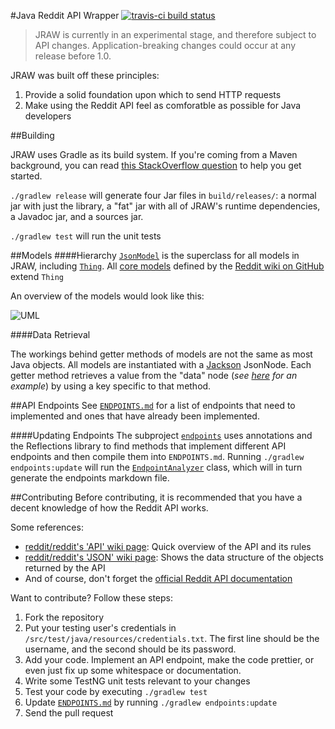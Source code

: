 #Java Reddit API Wrapper [![travis-ci build status](https://travis-ci.org/thatJavaNerd/JRAW.svg?branch=master)](https://travis-ci.org/thatJavaNerd/JRAW)

>JRAW is currently in an experimental stage, and therefore subject to API changes. Application-breaking changes could occur at any release before 1.0.

JRAW was built off these principles:

1. Provide a solid foundation upon which to send HTTP requests
2. Make using the Reddit API feel as comforatble as possible for Java developers

##Building

JRAW uses Gradle as its build system. If you're coming from a Maven background, you can read [this StackOverflow question](http://stackoverflow.com/q/7719495/1275092) to help you get started.

`./gradlew release` will generate four Jar files in `build/releases/`: a normal jar with just the library, a "fat" jar with all of JRAW's runtime dependencies, a Javadoc jar, and a sources jar.

`./gradlew test` will run the unit tests

##Models
####Hierarchy
[`JsonModel`](https://github.com/thatJavaNerd/JRAW/blob/master/src/main/java/net/dean/jraw/models/JsonModel.java) is the superclass for all models in JRAW, including [`Thing`](https://github.com/thatJavaNerd/JRAW/blob/master/src/main/java/net/dean/jraw/models/core/Thing.java). All [core models](https://github.com/thatJavaNerd/JRAW/tree/master/src/main/java/net/dean/jraw/models/core) defined by the [Reddit wiki on GitHub](https://github.com/reddit/reddit/wiki/JSON) extend `Thing`

An overview of the models would look like this:

![UML](https://i.imgur.com/151gWff.png)

####Data Retrieval

The workings behind getter methods of models are not the same as most Java objects. All models are instantiated with a [Jackson](http://jackson.codehaus.org/) JsonNode. Each getter method retrieves a value from the "data" node (*see [here](http://www.reddit.com/user/way_fairer/about.json) for an example*) by using a key specific to that method.

##API Endpoints
See [`ENDPOINTS.md`](https://github.com/thatJavaNerd/JRAW/blob/master/ENDPOINTS.md) for a list of endpoints that need to implemented and ones that have already been implemented.

####Updating Endpoints
The subproject [`endpoints`](https://github.com/thatJavaNerd/JRAW/tree/master/endpoints) uses annotations and the Reflections library to find methods that implement different API endpoints and then compile them into `ENDPOINTS.md`. Running `./gradlew endpoints:update` will run the [`EndpointAnalyzer`](https://github.com/thatJavaNerd/JRAW/blob/master/endpoints/src/main/java/net/dean/jraw/endpoints/EndpointAnalyzer.java) class, which will in turn generate the endpoints markdown file.

##Contributing
Before contributing, it is recommended that you have a decent knowledge of how the Reddit API works.

Some references:
 - [reddit/reddit's 'API' wiki page](https://github.com/reddit/reddit/wiki/API): Quick overview of the API and its rules
 - [reddit/reddit's 'JSON' wiki page](https://github.com/reddit/reddit/wiki/JSON): Shows the data structure of the objects returned by the API
 - And of course, don't forget the [official Reddit API documentation](https://www.reddit.com/dev/api)

Want to contribute? Follow these steps:

1. Fork the repository
2. Put your testing user's credentials in `/src/test/java/resources/credentials.txt`. The first line should be the username, and the second should be its password.
3. Add your code. Implement an API endpoint, make the code prettier, or even just fix up some whitespace or documentation.
4. Write some TestNG unit tests relevant to your changes
5. Test your code by executing `./gradlew test`
6. Update [`ENDPOINTS.md`](https://github.com/thatJavaNerd/JRAW/blob/master/ENDPOINTS.md) by running `./gradlew endpoints:update`
6. Send the pull request
